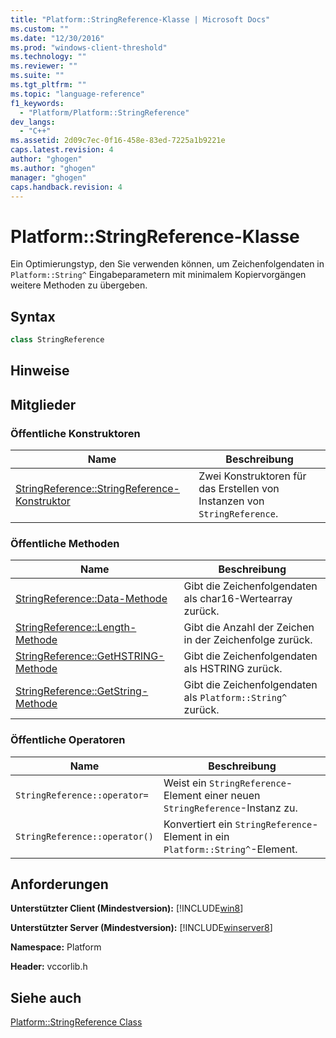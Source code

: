 ```yaml
---
title: "Platform::StringReference-Klasse | Microsoft Docs"
ms.custom: ""
ms.date: "12/30/2016"
ms.prod: "windows-client-threshold"
ms.technology: ""
ms.reviewer: ""
ms.suite: ""
ms.tgt_pltfrm: ""
ms.topic: "language-reference"
f1_keywords: 
  - "Platform/Platform::StringReference"
dev_langs: 
  - "C++"
ms.assetid: 2d09c7ec-0f16-458e-83ed-7225a1b9221e
caps.latest.revision: 4
author: "ghogen"
ms.author: "ghogen"
manager: "ghogen"
caps.handback.revision: 4
---
```

# Platform::StringReference-Klasse
Ein Optimierungstyp, den Sie verwenden können, um Zeichenfolgendaten in `Platform::String^` Eingabeparametern mit minimalem Kopiervorgängen weitere Methoden zu übergeben.  
  
## Syntax  
  
```cpp  
class StringReference  
```  
  
## Hinweise  
  
## Mitglieder  
  
### Öffentliche Konstruktoren  
  
|Name|Beschreibung|  
|----------|------------------|  
|[StringReference::StringReference\-Konstruktor](../cppcx/stringreference-stringreference-constructor.md)|Zwei Konstruktoren für das Erstellen von Instanzen von `StringReference`.|  
  
### Öffentliche Methoden  
  
|Name|Beschreibung|  
|----------|------------------|  
|[StringReference::Data\-Methode](../cppcx/stringreference-data-method.md)|Gibt die Zeichenfolgendaten als char16\-Wertearray zurück.|  
|[StringReference::Length\-Methode](../cppcx/stringreference-length-method.md)|Gibt die Anzahl der Zeichen in der Zeichenfolge zurück.|  
|[StringReference::GetHSTRING\-Methode](../cppcx/stringreference-gethstring-method.md)|Gibt die Zeichenfolgendaten als HSTRING zurück.|  
|[StringReference::GetString\-Methode](../cppcx/stringreference-getstring-method.md)|Gibt die Zeichenfolgendaten als `Platform::String^` zurück.|  
  
### Öffentliche Operatoren  
  
|Name|Beschreibung|  
|----------|------------------|  
|`StringReference::operator=`|Weist ein `StringReference`\-Element einer neuen `StringReference`\-Instanz zu.|  
|`StringReference::operator()`|Konvertiert ein `StringReference`\-Element in ein `Platform::String^`\-Element.|  
  
## Anforderungen  
 **Unterstützter Client \(Mindestversion\):** [!INCLUDE[win8](../cppcx/includes/win8-md.md)]  
  
 **Unterstützter Server \(Mindestversion\):** [!INCLUDE[winserver8](../cppcx/includes/winserver8-md.md)]  
  
 **Namespace:** Platform  
  
 **Header:** vccorlib.h  
  
## Siehe auch  
 [Platform::StringReference Class](../cppcx/platform-stringreference-class.md)